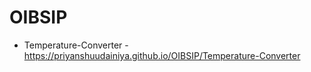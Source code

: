 # OIBSIP
* Temperature-Converter - https://priyanshuudainiya.github.io/OIBSIP/Temperature-Converter
